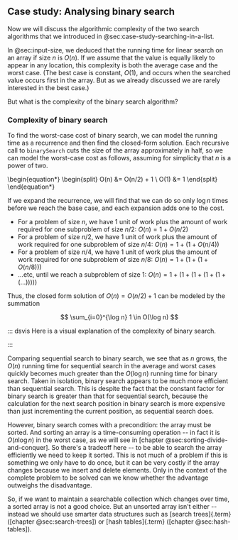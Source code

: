 
## Case study: Analysing binary search

Now we will discuss the algorithmic complexity of the two search algorithms that we introduced in @sec:case-study-searching-in-a-list.

In @sec:input-size, we deduced that the running time for linear search on an array if size $n$ is $O(n)$.
If we assume that the value is equally likely to appear in any location, this complexity is both the average case and the worst case.
(The best case is constant, $O(1)$, and occurs when the searched value occurs first in the array.
But as we already discussed we are rarely interested in the best case.)

But what is the complexity of the binary search algorithm?

### Complexity of binary search

To find the worst-case cost of binary search, we can model the running time as a recurrence and then find the closed-form solution.
Each recursive call to `binarySearch` cuts the size of the array approximately in half, so we can model the worst-case cost as follows, assuming for simplicity that $n$ is a power of two.

\begin{equation*}
\begin{split}
O(n) &= O(n/2) + 1 \\
O(1) &= 1
\end{split}
\end{equation*}

If we expand the recurrence, we will find that we can do so only $\log n$ times before we reach the base case, and each expansion adds one to the cost.

- For a problem of size $n$, we have $1$ unit of work plus the amount of work required for one subproblem of size $n/2$: $O(n) = 1 + O(n/2)$
- For a problem of size $n/2$, we have $1$ unit of work plus the amount of work required for one subproblem of size $n/4$: $O(n) = 1 + (1 + O(n/4))$
- For a problem of size $n/4$, we have $1$ unit of work plus the amount of work required for one subproblem of size $n/8$: $O(n) = 1 + (1 + (1 + O(n/8)))$
- ...etc, until we reach a subproblem of size $1$: $O(n) = 1 + (1 + (1 + (1 + (1 + (\ldots)))))$

Thus, the closed form solution of $O(n) = O(n/2) + 1$ can be modeled by the summation

$$
\sum_{i=0}^{\log n} 1 \in O(\log n)
$$

::: dsvis
Here is a visual explanation of the complexity of binary search.

<inlineav id="BsearchDandCRecurCON" src="AlgAnal/BsearchDandCRecurCON.js" name="Binary Search recurrence slideshow" links="AlgAnal/BsearchDandCRecurCON.css"/>
:::

Comparing sequential search to binary search, we see that as $n$ grows,
the $O(n)$ running time for sequential search in the average and
worst cases quickly becomes much greater than the $O(\log n)$
running time for binary search. Taken in isolation, binary search
appears to be much more efficient than sequential search. This is
despite the fact that the constant factor for binary search is greater
than that for sequential search, because the calculation for the next
search position in binary search is more expensive than just
incrementing the current position, as sequential search does.

However, binary search comes with a precondition: the array must be sorted.
And sorting an array is a time-consuming operation -- in fact it is $O(n\log n)$ in the worst case, as we will see in [chapter @sec:sorting-divide-and-conquer].
So there's a tradeoff here -- to be able to search the array efficiently we need to keep it sorted.
This is not much of a problem if this is something we only have to do once, but it can be very costly if the array changes because we insert and delete elements.
Only in the context of the complete problem to be solved can we know whether the advantage outweighs the disadvantage.

So, if we want to maintain a searchable collection which changes over time, a sorted array is not a good choice.
But an unsorted array isn't either -- instead we should use smarter data structures such as [search trees]{.term} ([chapter @sec:search-trees]) or [hash tables]{.term} ([chapter @sec:hash-tables]).
